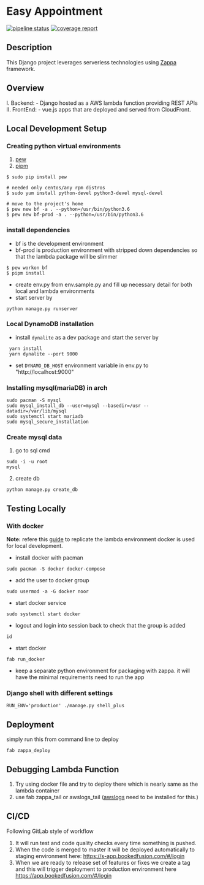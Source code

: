 # Easy Appointment

[![pipeline status](https://gitlab.com/bfbooking/easy_appointments_backend/badges/master/pipeline.svg)](https://gitlab.com/bfbooking/easy_appointments_backend/commits/master)
[![coverage report](https://gitlab.com/bfbooking/easy_appointments_backend/badges/master/coverage.svg)](https://gitlab.com/bfbooking/easy_appointments_backend/commits/master)


## Description

This Django project leverages serverless technologies using [Zappa](https://github.com/Miserlou/Zappa) framework. 

## Overview
I. Backend:
    - Django hosted as a AWS lambda function providing REST APIs
II. FrontEnd:
    - vue.js apps that are deployed and served from CloudFront.

## Local Development Setup

### Creating python virtual environments
1. [pew](https://github.com/berdario/pew)
2. [pipm](https://github.com/jnoortheen/pipm)
```
$ sudo pip install pew

# needed only centos/any rpm distros
$ sudo yum install python-devel python3-devel mysql-devel

# move to the project's home 
$ pew new bf -a . --python=/usr/bin/python3.6
$ pew new bf-prod -a . --python=/usr/bin/python3.6
```

### install dependencies
 - bf is the development environment
 - bf-prod is production environment with stripped down dependencies so that the lambda package will be slimmer
```
$ pew workon bf
$ pipm install
```

 - create env.py from env.sample.py and fill up necessary detail for both local and lambda environments
 - start server by
```
python manage.py runserver
```

### Local DynamoDB installation

 - install `dynalite` as a dev package and start the server by 

```
 yarn install
 yarn dynalite --port 9000
```
 
 - set `DYNAMO_DB_HOST` environment variable in env.py to "http://localhost:9000"

### Installing mysql(mariaDB) in arch

```commandline
sudo pacman -S mysql
sudo mysql_install_db --user=mysql --basedir=/usr --datadir=/var/lib/mysql 
sudo systemctl start mariadb
sudo mysql_secure_installation
```

### Create mysql data
1. go to sql cmd
```commandline
sudo -i -u root
mysql 
```

2. create db
```
python manage.py create_db
```

## Testing Locally

### With docker

**Note:** refere this [guide](https://edgarroman.github.io/zappa-django-guide/setup/)
to replicate the lambda environment docker is used for local development.

- install docker with pacman 
```commandline
sudo pacman -S docker docker-compose
```
- add the user to docker group
```commandline
sudo usermod -a -G docker noor
```
- start docker service
```commandline
sudo systemctl start docker
```
- logout and login into session back to check that the group is added
```commandline
id
``` 

- start docker
```commandline
fab run_docker
```
- keep a separate python environment for packaging with zappa. it will have the minimal requirements need to run the 
app


### Django shell with different settings
```commandline
RUN_ENV='production' ./manage.py shell_plus
```

## Deployment
simply run this from command line to deploy

```
fab zappa_deploy
```


## Debugging Lambda Function

1. Try using docker file and try to deploy there which is nearly same as the lambda container
2. use fab zappa_tail or awslogs_tail ([awslogs](https://github.com/jorgebastida/awslogs) need to be installed for this.)


## CI/CD
Following GitLab style of workflow
1. It will run test and code quality checks every time something is pushed. 
2. When the code is merged to master it will be deployed automatically to staging environment here: https://s-app.bookedfusion.com/#/login 
3. When we are ready to release set of features or fixes we create a tag and this will trigger deployment to production environment here https://app.bookedfusion.com/#/login
